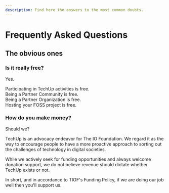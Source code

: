 ```yaml
---
description: Find here the answers to the most common doubts.
---
```


# Frequently Asked Questions

## The obvious ones

### Is it really free?

Yes.

Participating in TechUp activities is free.\
Being a Partner Community is free.\
Being a Partner Organization is free.\
Hosting your FOSS project is free.

### How do you make money?

Should we?

TechUp is an advocacy endeavor for The IO Foundation. We regard it as the way to encourage people to have a more proactive approach to sorting out the challenges of technology in digital societies.

While we actively seek for funding opportunities and always welcome donation support, we do not believe revenue should dictate whether TechUp exists or not.

In short, and in accordance to TIOF's Funding Policy, if we are doing our job well then you'll support us.









